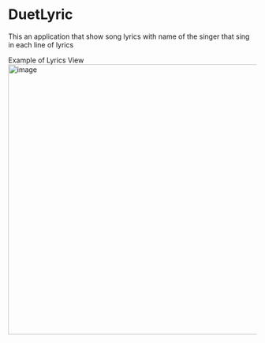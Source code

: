 # DuetLyric

This an application that show song lyrics with name of the singer that sing in each line of lyrics

Example of Lyrics View
<img width="547" alt="image" src="https://github.com/klaudiusivan/DuetLyric/assets/40826307/4a44b7db-ea5d-45c5-a8f7-900c4adeb623">
